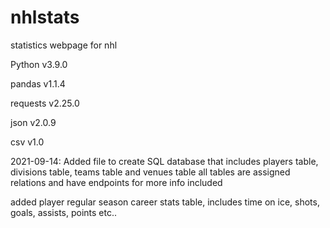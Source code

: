# nhlstats
statistics webpage for nhl

Python v3.9.0

pandas v1.1.4

requests v2.25.0

json v2.0.9

csv v1.0

2021-09-14: Added file to create SQL database that includes players table, divisions table, teams table and venues table
  all tables are assigned relations and have endpoints for more info included
  
  added player regular season career stats table, includes time on ice, shots, goals, assists, points etc..

